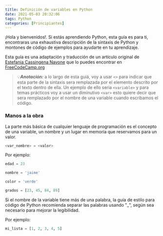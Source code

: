 ```yaml
---
title: Definición de variables en Python
date: 2021-05-03 20:32:06
tags: Python
categories: [Principiantes]
---
```


¡Hola y bienvenidos!. Si estás aprendiendo Python, esta guía es para ti, encontraras una exhaustiva descripción de la sintaxis de Python y montones de código de ejemplos para ayudarte en tu aprendizaje.

Esta guía es una adaptación y traducción de un artículo original de [Estefania Cassingena Navone](https://twitter.com/EstefaniaCassN) que lo puedes encontrar en [FreeCodeCamp.org](https://www.freecodecamp.org/news/python-code-examples-sample-script-coding-tutorial-for-beginners/)

>💡***Anotación:*** a lo largo de esta guiá, voy a usar `<>` para indicar que esta parte de la sintaxis sera remplazada por el elemento descrito por el texto dentro de ella. Un ejemplo de ello seria `<variable>` y para temas prácticos voy a usar un diminutivo `<var>` esto quiere decir que sera remplazado por el nombre de una variable cuando escribamos el código.

### Manos a la obra

La parte más básica de cualquier lenguaje de programación es el concepto de una variable, un nombre y un lugar en memoria que reservamos para un valor.


``` python
<var_nombre> = <valor>
```
Por ejemplo:

``` python
edad = 23
```

``` python
nombre = 'jaime'
```

``` python
color = 'verde'
```

``` python
grados = [23, 45, 84, 89]
```

Si el nombre de la variable tiene más de una palabra, la guía de estilo para código de Python recomienda separar las palabras usando "_", según sea necesario para mejorar la legibilidad.

Por ejemplo:

``` python
mi_lista = [1, 2, 3, 4, 5]
```